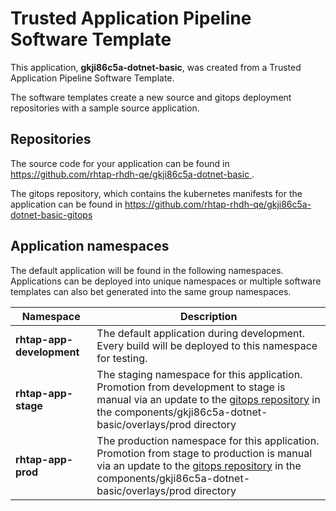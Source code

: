 # Trusted Application Pipeline Software Template

This application, **gkji86c5a-dotnet-basic**, was created from a Trusted Application Pipeline Software Template.

The software templates create a new source and gitops deployment repositories with a sample source application. 

## Repositories

The source code for your application can be found in [https://github.com/rhtap-rhdh-qe/gkji86c5a-dotnet-basic ](https://github.com/rhtap-rhdh-qe/gkji86c5a-dotnet-basic ).
 
The gitops repository, which contains the kubernetes manifests for the application can be found in 
[https://github.com/rhtap-rhdh-qe/gkji86c5a-dotnet-basic-gitops ](https://github.com/rhtap-rhdh-qe/gkji86c5a-dotnet-basic-gitops ) 

## Application namespaces 

The default application will be found in the following namespaces. Applications can be deployed into unique namespaces or multiple software templates can also bet generated into the same group namespaces.  

|  Namespace   |  Description   |  
| -------- | -------- |   
| **rhtap-app-development** | The default application during development. Every build will be deployed to this namespace for testing. | 
| **rhtap-app-stage** | The staging namespace for this application. Promotion from development to stage is manual via an update to the [gitops repository](https://github.com/rhtap-rhdh-qe/gkji86c5a-dotnet-basic-gitops ) in the components/gkji86c5a-dotnet-basic/overlays/prod directory |  
| **rhtap-app-prod** | The production namespace for this application. Promotion from stage to production is manual via an update to the [gitops repository](https://github.com/rhtap-rhdh-qe/gkji86c5a-dotnet-basic-gitops ) in the components/gkji86c5a-dotnet-basic/overlays/prod directory | 